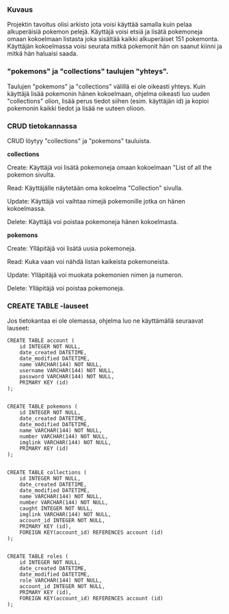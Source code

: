### Kuvaus
Projektin tavoitus olisi arkisto jota voisi käyttää samalla kuin pelaa alkuperäisiä pokemon pelejä. Käyttäjä voisi etsiä ja lisätä pokemoneja omaan kokoelmaan listasta joka sisältää kaikki alkuperäiset 151 pokemonta. Käyttäjän kokoelmassa voisi seurata mitkä pokemonit hän on saanut kiinni ja mitkä hän haluaisi saada.

### "pokemons" ja "collections" taulujen "yhteys".
Taulujen "pokemons" ja "collections" välillä ei ole oikeasti yhteys. Kuin käyttäjä lisää pokemonin hänen kokoelmaan, ohjelma oikeasti luo uuden "collections" olion, lisää perus tiedot siihen (esim. käyttäjän id) ja kopioi pokemonin kaikki tiedot ja lisää ne uuteen olioon.  

### CRUD tietokannassa 
CRUD löytyy "collections" ja "pokemons" tauluista.

**collections**

Create: Käyttäjä voi lisätä pokemoneja omaan kokoelmaan "List of all the pokemon sivulta.

Read: Käyttäjälle näytetään oma kokoelma "Collection" sivulla.

Update: Käyttäjä voi vaihtaa nimejä pokemonille jotka on hänen kokoelmassa.

Delete: Käyttäjä voi poistaa pokemoneja hänen kokoelmasta.


**pokemons**

Create: Ylläpitäjä voi lisätä uusia pokemoneja.

Read: Kuka vaan voi nähdä listan kaikeista pokemoneista.

Update: Ylläpitäjä voi muokata pokemonien nimen ja numeron.

Delete: Ylläpitäjä voi poistaa pokemoneja.


### CREATE TABLE -lauseet
Jos tietokantaa ei ole olemassa, ohjelma luo ne käyttämällä seuraavat lauseet:

```
CREATE TABLE account (
	id INTEGER NOT NULL, 
	date_created DATETIME, 
	date_modified DATETIME, 
	name VARCHAR(144) NOT NULL, 
	username VARCHAR(144) NOT NULL, 
	password VARCHAR(144) NOT NULL, 
	PRIMARY KEY (id)
);


CREATE TABLE pokemons (
	id INTEGER NOT NULL, 
	date_created DATETIME, 
	date_modified DATETIME, 
	name VARCHAR(144) NOT NULL, 
	number VARCHAR(144) NOT NULL, 
	imglink VARCHAR(144) NOT NULL, 
	PRIMARY KEY (id)
);


CREATE TABLE collections (
	id INTEGER NOT NULL, 
	date_created DATETIME, 
	date_modified DATETIME, 
	name VARCHAR(144) NOT NULL, 
	number VARCHAR(144) NOT NULL, 
	caught INTEGER NOT NULL, 
	imglink VARCHAR(144) NOT NULL, 
	account_id INTEGER NOT NULL, 
	PRIMARY KEY (id), 
	FOREIGN KEY(account_id) REFERENCES account (id)
);


CREATE TABLE roles (
	id INTEGER NOT NULL, 
	date_created DATETIME, 
	date_modified DATETIME, 
	role VARCHAR(144) NOT NULL, 
	account_id INTEGER NOT NULL, 
	PRIMARY KEY (id), 
	FOREIGN KEY(account_id) REFERENCES account (id)
);
```
